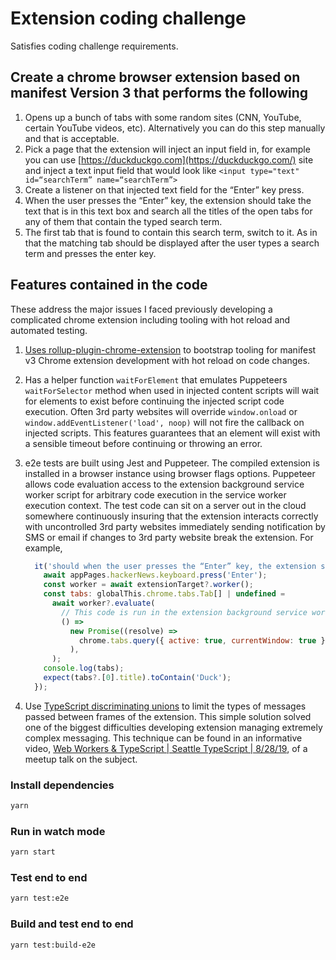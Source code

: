 # Extension coding challenge

Satisfies coding challenge requirements.

## Create a chrome browser extension based on manifest Version 3 that performs the following

1. Opens up a bunch of tabs with some random sites (CNN, YouTube, certain YouTube videos, etc). Alternatively you can do this step manually and that is acceptable.
2. Pick a page that the extension will inject an input field in, for example you can use [https://duckduckgo.com](https://duckduckgo.com/) site and inject a text input field that would look like `<input type="text" id=“searchTerm” name=“searchTerm”>`
3. Create a listener on that injected text field for the “Enter” key press.
4. When the user presses the “Enter” key, the extension should take the text that is in this text box and search all the titles of the open tabs for any of them that contain the typed search term.
5. The first tab that is found to contain this search term, switch to it. As in that the matching tab should be displayed after the user types a search term and presses the enter key.

## Features contained in the code

These address the major issues I faced previously developing a complicated chrome extension including tooling with hot reload and automated testing.

1. [Uses rollup-plugin-chrome-extension](https://github.com/extend-chrome/rollup-plugin-chrome-extension) to bootstrap tooling for manifest v3 Chrome extension development with hot reload on code changes.
2. Has a helper function `waitForElement` that emulates Puppeteers `waitForSelector` method when used in injected content scripts will wait for elements to exist before continuing the injected script code execution. Often 3rd party websites will override `window.onload` or `window.addEventListener('load', noop)` will not fire the callback on injected scripts. This features guarantees that an element will exist with a sensible timeout before continuing or throwing an error.
3. e2e tests are built using Jest and Puppeteer. The compiled extension is installed in a browser instance using browser flags options. Puppeteer allows code evaluation access to the extension background service worker script for arbitrary code execution in the service worker execution context. The test code can sit on a server out in the cloud somewhere continuously insuring that the extension interacts correctly with uncontrolled 3rd party websites immediately sending notification by SMS or email if changes to 3rd party website break the extension. For example,

    ```javascript
      it('should when the user presses the “Enter” key, the extension should take the text that is in this text box and search all the titles of the open tabs for any of them that contain the typed search term.', async () => {
        await appPages.hackerNews.keyboard.press('Enter');
        const worker = await extensionTarget?.worker();
        const tabs: globalThis.chrome.tabs.Tab[] | undefined =
          await worker?.evaluate(
            // This code is run in the extension background service worker execution context 🔥🔥🔥
            () =>
              new Promise((resolve) =>
                chrome.tabs.query({ active: true, currentWindow: true }, resolve),
              ),  
          );
        console.log(tabs);
        expect(tabs?.[0].title).toContain('Duck');
      });
    ```

4. Use [TypeScript discriminating unions](https://www.typescriptlang.org/docs/handbook/typescript-in-5-minutes-func.html#discriminated-unions) to limit the types of messages passed between frames of the extension. This simple solution solved one of the biggest difficulties developing extension managing extremely complex messaging. This technique can be found in an informative video, [Web Workers & TypeScript | Seattle TypeScript | 8/28/19](https://www.youtube.com/watch?v=ou5DNc4HXLQ), of a meetup talk on the subject.

### Install dependencies

```sh
yarn
```

### Run in watch mode

```sh
yarn start
```

### Test end to end

```sh
yarn test:e2e
```

### Build and test end to end

```sh
yarn test:build-e2e
```
